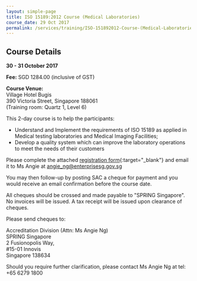 ```yaml
---
layout: simple-page
title: ISO 15189:2012 Course (Medical Laboratories)
course_date: 29 Oct 2017
permalink: /services/training/ISO-151892012-Course-(Medical-Laboratories-and-Medical-Imaging-Facilities)
---
```


## Course Details
**30 - 31 October 2017**

**Fee:** SGD 1284.00 (inclusive of GST) 
 
**Course Venue:**  
Village Hotel Bugis  
390 Victoria Street, Singapore 188061  
(Training room: Quartz 1, Level 6)
 
This 2-day course is to help the participants:
* Understand and Implement the requirements of ISO 15189 as applied in Medical testing laboratories and Medical Imaging Facilities;
* Develop a quality system which can improve the laboratory operations to meet the needs of their customers
 
Please complete the attached [registration form](/files/registration-forms/Registration-form-ISO-15189-(for-medical-laboratories).docx){:target="_blank"} and email it to Ms Angie at <angie_ng@enterprisesg.gov.sg>
 
You may then follow-up by posting SAC a cheque for payment and you would receive an email confirmation before the course date.   
 
All cheques should be crossed and made payable to "SPRING Singapore". No invoices will be issued. A tax receipt will be issued upon clearance of cheques. 
 
Please send cheques to: 

Accreditation Division (Attn: Ms Angie Ng)  
SPRING Singapore  
2 Fusionopolis Way,   
#15-01 Innovis  
Singapore 138634
 
Should you require further clarification, please contact Ms Angie Ng at tel: +65 6279 1800
